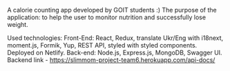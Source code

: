 A calorie counting app developed by GOIT students :)
The purpose of the application: to help the user to monitor nutrition and successfully lose weight.

Used technologies: 
Front-End: React, Redux, translate Ukr/Eng with i18next, moment.js, Formik, Yup, REST API, styled with styled components. Deployed on Netlify.
Back-end: Node.js, Express.js, MongoDB, Swagger UI. Backend link - https://slimmom-project-team6.herokuapp.com/api-docs/
